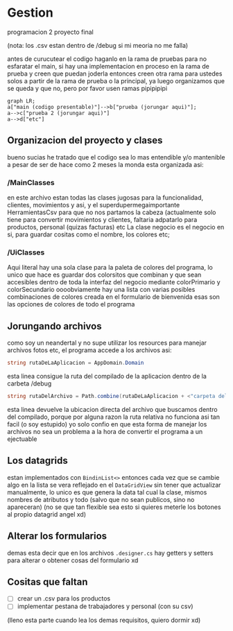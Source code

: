 # Gestion
programacion 2 proyecto final

(nota: los .csv estan dentro de /debug si mi meoria no me falla)

antes de curucutear el codigo haganlo en la rama de pruebas para no esfaratar el main,
si hay una implementacion en proceso en la rama de prueba y creen que puedan joderla entonces
creen otra rama para ustedes solos a partir de la rama de prueba o la principal, ya luego organizamos 
que se queda y que no, pero por favor usen ramas pipipipipi

```mermaid
graph LR;
a["main (codigo presentable)"]-->b["prueba (jorungar aqui)"];
a-->c["prueba 2 (jorungar aqui)"]
a-->d["etc"]
```

## Organizacion del proyecto y clases
bueno sucias he tratado que el codigo sea lo mas entendible y/o mantenible a pesar de ser de hace como 2 meses
la monda esta organizada asi:

### /MainClasses
en este archivo estan todas las clases jugosas para la funcionalidad, clientes, movimientos y asi, y el
superdupermegaimportante HerramientasCsv para que no nos partamos la cabeza (actualmente solo tiene para
convertir movimientos y clientes, faltaria adpatarlo para productos, personal (quizas facturas) etc
La clase negocio es el negocio en si, para guardar cositas como el nombre, los colores etc;

### /UiClasses
Aqui literal hay una sola clase para la paleta de colores del programa, lo unico que hace es guardar dos
colorsitos que combinan y que sean accesibles dentro de toda la interfaz del negocio mediante colorPrimario
y colorSecundario
oooobviamente hay una lista con varias posibles combinaciones de colores creada en el formulario de bienvenida
esas son las opciones de colores de todo el programa

## Jorungando archivos
como soy un neandertal y no supe utilizar los resources para manejar archivos fotos etc, el programa accede a los archivos asi:
```C#
string rutaDeLaAplicacion = AppDomain.Domain
```
esta linea consigue la ruta del compilado de la aplicacion dentro de la carbeta /debug

```C#
string rutaDelArchivo = Path.combine(rutaDeLaAplicacion + <"carpeta del archivo"> + <"nombre del archivo">)
```
esta linea devuelve la ubicacion directa del archivo que buscamos dentro del compilado, porque por alguna razon la ruta relativa no funciona asi tan facil (o soy estupido)
yo solo confio en que esta forma de manejar los archivos no sea un problema a la hora de convertir el programa a un ejectuable

## Los datagrids
estan implementados con `BindinList<>` entonces cada vez que se cambie algo en la lista se vera reflejado en el `DataGridView`
sin tener que actualizar manualmente, lo unico es que genera la data tal cual la clase, mismos nombres de atributos y todo (salvo que no sean publicos, sino no apareceran)
(no se que tan flexible sea esto si quieres meterle los botones al propio datagrid angel xd)

## Alterar los formularios
demas esta decir que en los archivos `.designer.cs` hay getters y setters para alterar o obtener cosas del formulario xd

## Cositas que faltan
- [ ] crear un .csv para los productos
- [ ] implementar pestana de trabajadores y personal (con su csv)
      
(lleno esta parte cuando lea los demas requisitos, quiero dormir xd)




